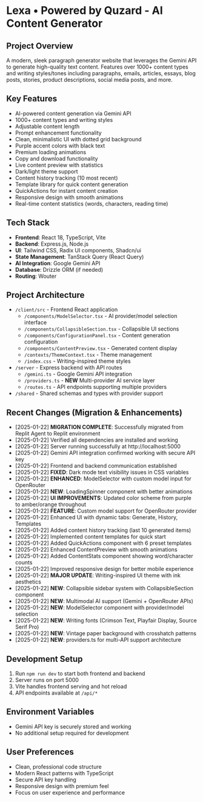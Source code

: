 # Lexa • Powered by Quzard - AI Content Generator

## Project Overview
A modern, sleek paragraph generator website that leverages the Gemini API to generate high-quality text content. Features over 1000+ content types and writing styles/tones including paragraphs, emails, articles, essays, blog posts, stories, product descriptions, social media posts, and more.

## Key Features
- AI-powered content generation via Gemini API
- 1000+ content types and writing styles
- Adjustable content length
- Prompt enhancement functionality  
- Clean, minimalistic UI with dotted grid background
- Purple accent colors with black text
- Premium loading animations
- Copy and download functionality
- Live content preview with statistics
- Dark/light theme support
- Content history tracking (10 most recent)
- Template library for quick content generation
- QuickActions for instant content creation
- Responsive design with smooth animations
- Real-time content statistics (words, characters, reading time)

## Tech Stack
- **Frontend**: React 18, TypeScript, Vite
- **Backend**: Express.js, Node.js  
- **UI**: Tailwind CSS, Radix UI components, Shadcn/ui
- **State Management**: TanStack Query (React Query)
- **AI Integration**: Google Gemini API
- **Database**: Drizzle ORM (if needed)
- **Routing**: Wouter

## Project Architecture
- `/client/src` - Frontend React application
  - `/components/ModelSelector.tsx` - AI provider/model selection interface
  - `/components/CollapsibleSection.tsx` - Collapsible UI sections
  - `/components/ConfigurationPanel.tsx` - Content generation configuration
  - `/components/ContentPreview.tsx` - Generated content display
  - `/contexts/ThemeContext.tsx` - Theme management
  - `/index.css` - Writing-inspired theme styles
- `/server` - Express backend with API routes
  - `/gemini.ts` - Google Gemini API integration
  - `/providers.ts` - **NEW** Multi-provider AI service layer
  - `/routes.ts` - API endpoints supporting multiple providers
- `/shared` - Shared schemas and types with provider support

## Recent Changes (Migration & Enhancements)
- [2025-01-22] **MIGRATION COMPLETE**: Successfully migrated from Replit Agent to Replit environment
- [2025-01-22] Verified all dependencies are installed and working
- [2025-01-22] Server running successfully at http://localhost:5000
- [2025-01-22] Gemini API integration confirmed working with secure API key
- [2025-01-22] Frontend and backend communication established
- [2025-01-22] **FIXED**: Dark mode text visibility issues in CSS variables
- [2025-01-22] **ENHANCED**: ModelSelector with custom model input for OpenRouter
- [2025-01-22] **NEW**: LoadingSpinner component with better animations
- [2025-01-22] **UI IMPROVEMENTS**: Updated color scheme from purple to amber/orange throughout
- [2025-01-22] **FEATURE**: Custom model support for OpenRouter provider
- [2025-01-22] Enhanced UI with dynamic tabs: Generate, History, Templates
- [2025-01-22] Added content history tracking (last 10 generated items)
- [2025-01-22] Implemented content templates for quick start
- [2025-01-22] Added QuickActions component with 6 preset templates
- [2025-01-22] Enhanced ContentPreview with smooth animations
- [2025-01-22] Added ContentStats component showing word/character counts
- [2025-01-22] Improved responsive design for better mobile experience
- [2025-01-22] **MAJOR UPDATE**: Writing-inspired UI theme with ink aesthetics
- [2025-01-22] **NEW**: Collapsible sidebar system with CollapsibleSection component
- [2025-01-22] **NEW**: Multimodal AI support (Gemini + OpenRouter APIs)
- [2025-01-22] **NEW**: ModelSelector component with provider/model selection
- [2025-01-22] **NEW**: Writing fonts (Crimson Text, Playfair Display, Source Serif Pro)
- [2025-01-22] **NEW**: Vintage paper background with crosshatch patterns
- [2025-01-22] **NEW**: providers.ts for multi-API support architecture

## Development Setup
1. Run `npm run dev` to start both frontend and backend
2. Server runs on port 5000
3. Vite handles frontend serving and hot reload
4. API endpoints available at `/api/*`

## Environment Variables
- Gemini API key is securely stored and working
- No additional setup required for development

## User Preferences
- Clean, professional code structure
- Modern React patterns with TypeScript
- Secure API key handling
- Responsive design with premium feel
- Focus on user experience and performance